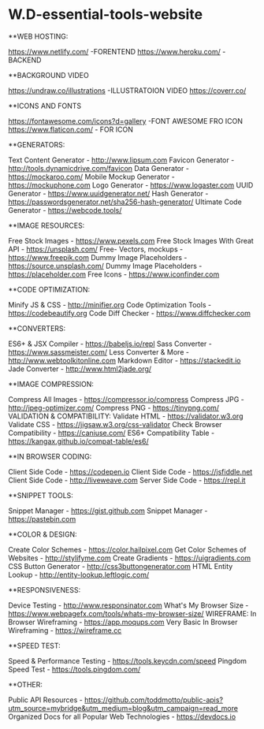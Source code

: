 # W.D-essential-tools-website

**WEB HOSTING:

https://www.netlify.com/ -FORENTEND
https://www.heroku.com/ -BACKEND

**BACKGROUND VIDEO

https://undraw.co/illustrations -ILLUSTRATOION VIDEO
https://coverr.co/

**ICONS AND FONTS

https://fontawesome.com/icons?d=gallery -FONT AWESOME FRO ICON
https://www.flaticon.com/ - FOR ICON



**GENERATORS:

Text Content Generator - http://www.lipsum.com
Favicon Generator - http://tools.dynamicdrive.com/favicon
Data Generator - https://mockaroo.com/
Mobile Mockup Generator - https://mockuphone.com
Logo Generator - https://www.logaster.com
UUID Generator - https://www.uuidgenerator.net/
Hash Generator - https://passwordsgenerator.net/sha256-hash-generator/
Ultimate Code Generator - https://webcode.tools/

**IMAGE RESOURCES:

Free Stock Images - https://www.pexels.com
Free Stock Images With Great API - https://unsplash.com/
Free- Vectors, mockups - https://www.freepik.com
Dummy Image Placeholders - https://source.unsplash.com/
Dummy Image Placeholders - https://placeholder.com
Free Icons - https://www.iconfinder.com

**CODE OPTIMIZATION:

Minify JS & CSS - http://minifier.org
Code Optimization Tools - https://codebeautify.org
Code Diff Checker - https://www.diffchecker.com

**CONVERTERS:

ES6+ & JSX Compiler - https://babeljs.io/repl
Sass Converter - https://www.sassmeister.com/
Less Converter & More - http://www.webtoolkitonline.com
Markdown Editor - https://stackedit.io
Jade Converter - http://www.html2jade.org/

**IMAGE COMPRESSION:

Compress All Images - https://compressor.io/compress
Compress JPG - http://jpeg-optimizer.com/
Compress PNG - https://tinypng.com/
VALIDATION & COMPATIBILITY:
Validate HTML - https://validator.w3.org
Validate CSS - https://jigsaw.w3.org/css-validator
Check Browser Compatibility - https://caniuse.com/
ES6+ Compatibility Table - https://kangax.github.io/compat-table/es6/

**IN BROWSER CODING:

Client Side Code - https://codepen.io
Client Side Code - https://jsfiddle.net
Client Side Code - http://liveweave.com
Server Side Code - https://repl.it

**SNIPPET TOOLS:

Snippet Manager - https://gist.github.com
Snippet Manager - https://pastebin.com

**COLOR & DESIGN:

Create Color Schemes - https://color.hailpixel.com
Get Color Schemes of Websites - http://stylifyme.com
Create Gradients - https://uigradients.com
CSS Button Generator - http://css3buttongenerator.com
HTML Entity Lookup - http://entity-lookup.leftlogic.com/

**RESPONSIVENESS:

Device Testing - http://www.responsinator.com
What's My Browser Size - https://www.webpagefx.com/tools/whats-my-browser-size/
WIREFRAME:
In Browser Wireframing - https://app.moqups.com
Very Basic In Browser Wireframing - https://wireframe.cc

**SPEED TEST:

Speed & Performance Testing - https://tools.keycdn.com/speed
Pingdom Speed Test - https://tools.pingdom.com/

**OTHER:

Public API Resources - https://github.com/toddmotto/public-apis?utm_source=mybridge&utm_medium=blog&utm_campaign=read_more
Organized Docs for all Popular Web Technologies - https://devdocs.io
